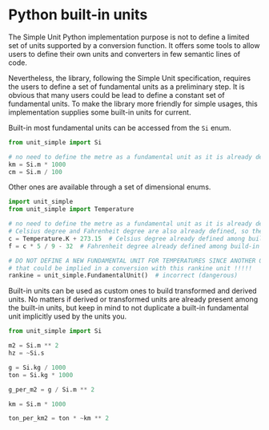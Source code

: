# Python built-in units

The Simple Unit Python implementation purpose is not to define a limited set of units supported by a conversion 
function. It offers some tools to allow users to define their own units and converters in few semantic lines of code.

Nevertheless, the library, following the Simple Unit specification, requires the users to define a set of fundamental
units as a preliminary step. It is obvious that many users could be lead to define a constant set of fundamental units. 
To make the library more friendly for simple usages, this implementation supplies some built-in units for current.

Built-in most fundamental units can be accessed from the `Si` enum.

```py
from unit_simple import Si

# no need to define the metre as a fundamental unit as it is already defined as a built-in unit
km = Si.m * 1000  
cm = Si.m / 100
```

Other ones are available through a set of dimensional enums.

```py
import unit_simple
from unit_simple import Temperature

# no need to define the metre as a fundamental unit as it is already defined as a built-in unit
# Celsius degree and Fahrenheit degree are also already defined, so the 
c = Temperature.K + 273.15  # Celsius degree already defined among build-in units, but correct as it is derived
f = c * 5 / 9 - 32  # Fahrenheit degree already defined among build-in units, but correct as it is derived

# DO NOT DEFINE A NEW FUNDAMENTAL UNIT FOR TEMPERATURES SINCE ANOTHER ONE IS IMPLICITLY USED BY THE BUILT-IN Kelvin
# that could be implied in a conversion with this rankine unit !!!!!
rankine = unit_simple.FundamentalUnit()  # incorrect (dangerous)
```

Built-in units can be used as custom ones to build transformed and derived units. No matters if derived or transformed
units are already present among the built-in units, but keep in mind to not duplicate a built-in fundamental unit
implicitly used by the units you.

```py
from unit_simple import Si

m2 = Si.m ** 2
hz = ~Si.s

g = Si.kg / 1000
ton = Si.kg * 1000

g_per_m2 = g / Si.m ** 2

km = Si.m * 1000

ton_per_km2 = ton * ~km ** 2
```
